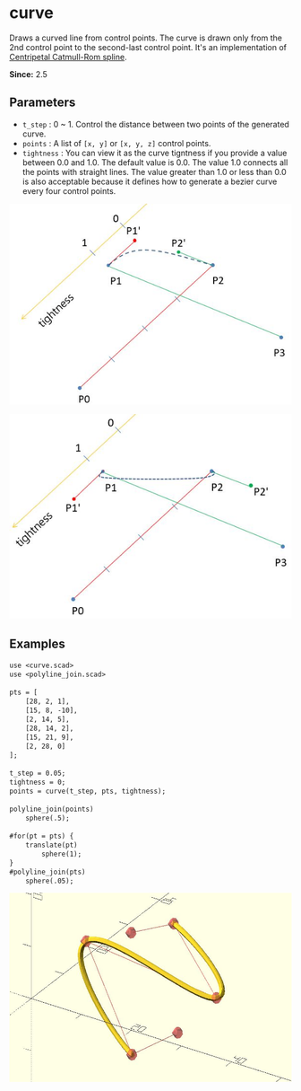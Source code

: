 # curve

Draws a curved line from control points. The curve is drawn only from the 2nd control point to the second-last control point. It's an implementation of [Centripetal Catmull-Rom spline](https://en.wikipedia.org/wiki/Centripetal_Catmull%E2%80%93Rom_spline). 

**Since:** 2.5

## Parameters

- `t_step` : 0 ~ 1. Control the distance between two points of the generated curve.
- `points` : A list of `[x, y]` or `[x, y, z]` control points.
- `tightness` : You can view it as the curve tigntness if you provide a value between 0.0 and 1.0. The default value is 0.0. The value 1.0 connects all the points with straight lines. The value greater than 1.0 or less than 0.0 is also acceptable because it defines how to generate a bezier curve every four control points.

![curve](images/lib3x-curve-1.JPG)

![curve](images/lib3x-curve-2.JPG)

## Examples

	use <curve.scad>
	use <polyline_join.scad>

	pts = [
		[28, 2, 1],
		[15, 8, -10],
		[2, 14, 5],
		[28, 14, 2],
		[15, 21, 9],
		[2, 28, 0]
	];

	t_step = 0.05;    
	tightness = 0;
	points = curve(t_step, pts, tightness);

	polyline_join(points)
	    sphere(.5);   

	#for(pt = pts) {
		translate(pt)
			sphere(1);
	}
	#polyline_join(pts)
	    sphere(.05);  

![curve](images/lib3x-curve-3.JPG)